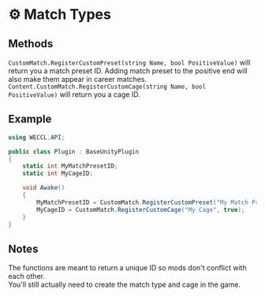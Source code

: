 # ⚙️ Match Types

## Methods
`CustomMatch.RegisterCustomPreset(string Name, bool PositiveValue)` will return you a match preset ID. Adding match preset to the positive end will also make them appear in career matches.
`Content.CustomMatch.RegisterCustomCage(string Name, bool PositiveValue)` will return you a cage ID.

## Example
```C#
using WECCL.API;

public class Plugin : BaseUnityPlugin
{
    static int MyMatchPresetID;
    static int MyCageID;

    void Awake()
    {
        MyMatchPresetID = CustomMatch.RegisterCustomPreset("My Match Preset", true);
        MyCageID = CustomMatch.RegisterCustomCage("My Cage", true);   
    }
}
```

## Notes
The functions are meant to return a unique ID so mods don't conflict with each other.  
You'll still actually need to create the match type and cage in the game.